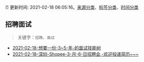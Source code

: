 :alarm_clock: 更新时间: 2021-02-18 06:05:16。[来源分类](../README.md)、[标签分类](../TAGS.md)、[时间分类](../TIMELINE.md)

## 招聘面试


> 关键字：`招聘`、`面试`



- [2021-02-18-想要一份-3~5-年-的面试技能树](https://www.v2ex.com/t/753874) 
- [2021-02-18-深圳-Shopee-3-月-6-日招聘会,-欢迎投递简历~~~](https://www.v2ex.com/t/753866) 